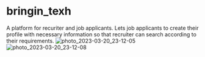 # bringin_texh

A platform for recuriter and job applicants.
Lets job applicants to create their profile with necessary information so that recruiter can search according to their requirements.
![photo_2023-03-20_23-12-05](https://user-images.githubusercontent.com/95377611/226417121-87744b42-b3fc-4a14-9056-f25d7277e5b0.jpg)
![photo_2023-03-20_23-12-08](https://user-images.githubusercontent.com/95377611/226417128-14cad442-214a-4e63-b1ad-c4acb86969fb.jpg)
